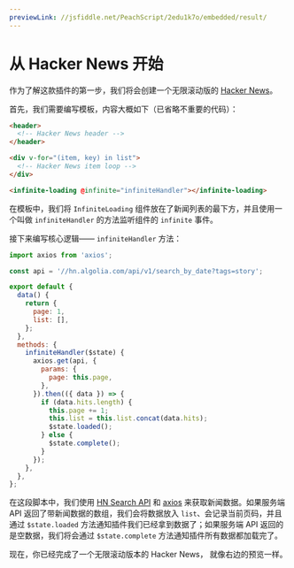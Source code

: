 ```yaml
---
previewLink: //jsfiddle.net/PeachScript/2edu1k7o/embedded/result/
---
```


# 从 Hacker News 开始

作为了解这款插件的第一步，我们将会创建一个无限滚动版的 [Hacker News](https://news.ycombinator.com/)。

首先，我们需要编写模板，内容大概如下（已省略不重要的代码）：

``` html
<header>
  <!-- Hacker News header -->
</header>

<div v-for="(item, key) in list">
  <!-- Hacker News item loop -->
</div>

<infinite-loading @infinite="infiniteHandler"></infinite-loading>
```

在模板中，我们将 `InfiniteLoading` 组件放在了新闻列表的最下方，并且使用一个叫做 `infiniteHandler` 的方法监听组件的 `infinite` 事件。

接下来编写核心逻辑—— `infiniteHandler` 方法：

``` js
import axios from 'axios';

const api = '//hn.algolia.com/api/v1/search_by_date?tags=story';

export default {
  data() {
    return {
      page: 1,
      list: [],
    };
  },
  methods: {
    infiniteHandler($state) {
      axios.get(api, {
        params: {
          page: this.page,
        },
      }).then(({ data }) => {
        if (data.hits.length) {
          this.page += 1;
          this.list = this.list.concat(data.hits);
          $state.loaded();
        } else {
          $state.complete();
        }
      });
    },
  },
};
```

在这段脚本中，我们使用 [HN Search API](https://hn.algolia.com/api) 和 [axios](https://github.com/mzabriskie/axios) 来获取新闻数据。如果服务端 API 返回了带新闻数据的数组，我们会将数据放入 `list`、会记录当前页码，并且通过 `$state.loaded` 方法通知插件我们已经拿到数据了；如果服务端 API 返回的是空数据，我们将会通过 `$state.complete` 方法通知插件所有数据都加载完了。

现在，你已经完成了一个无限滚动版本的 Hacker News， 就像右边的预览一样。
